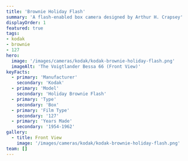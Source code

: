 ```yaml
---
title: 'Brownie Holiday Flash'
summary: 'A flash-enabled box camera designed by Arthur H. Crapsey'
displayOrder: 1
featured: true
tags:
- kodak
- brownie
- 127
hero:
  image: '/images/cameras/kodak/kodak-brownie-holiday-flash.png'
  imageAlt: 'The Voigtlander Bessa 66 (Front View)'
keyFacts:
  - primary: 'Manufacturer'
    secondary: 'Kodak'
  - primary: 'Model'
    secondary: 'Holiday Brownie Flash'
  - primary: 'Type'
    secondary: 'Box'
  - primary: 'Film Type'
    secondary: '127'
  - primary: 'Years Made'
    secondary: '1954-1962'
gallery:
  - title: Front View
    image: '/images/cameras/kodak/kodak-brownie-holiday-flash.png'
team: []
---
```

